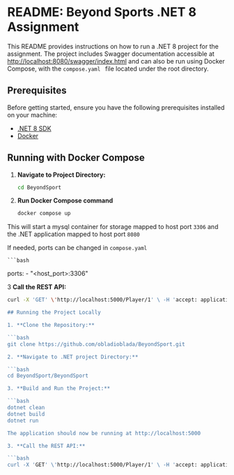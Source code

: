 # README: Beyond Sports .NET 8 Assignment

This README provides instructions on how to run a .NET 8 project for the assignment. The project includes Swagger documentation accessible at [http://localhost:8080/swagger/index.html](http://localhost:8080/swagger/index.html) and can also be run using Docker Compose, with the   ```compose.yaml ``` file located under the root directory.

## Prerequisites

Before getting started, ensure you have the following prerequisites installed on your machine:

- [.NET 8 SDK](https://dotnet.microsoft.com/download)
- [Docker](https://www.docker.com/get-started)

## Running with Docker Compose

1. **Navigate to Project Directory:**

   ```bash
   cd BeyondSport

2. **Run Docker Compose command**

   ```bash
   docker compose up

  This will start a mysql container for storage mapped to host port ```3306``` and the .NET application mapped to host port  ```8080```

  If needed, ports can be changed in ```compose.yaml```
  
    ```bash
   ports:
      - "<host_port>:3306"

 3 **Call the REST API:**

   ```bash
   curl -X 'GET' \'http://localhost:5000/Player/1' \ -H 'accept: application/json'

## Running the Project Locally

1. **Clone the Repository:**

   ```bash
   git clone https://github.com/obladioblada/BeyondSport.git

2. **Navigate to .NET project Directory:**

   ```bash
   cd BeyondSport/BeyondSport

3. **Build and Run the Project:**

   ```bash
   dotnet clean
   dotnet build
   dotnet run

  The application should now be running at http://localhost:5000

3. **Call the REST API:**

   ```bash
   curl -X 'GET' \'http://localhost:5000/Player/1' \ -H 'accept: application/json'


